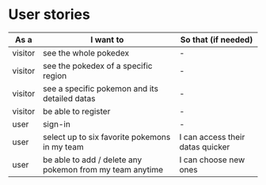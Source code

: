 # User stories

| As a    | I want to                                                | So that (if needed)              |
| ------- | -------------------------------------------------------- | -------------------------------- |
| visitor | see the whole pokedex                                    | -                                |
| visitor | see the pokedex of a specific region                     | -                                |
| visitor | see a specific pokemon and its detailed datas            | -                                |
| visitor | be able to register                                      | -                                |
| user    | sign-in                                                  | -                                |
| user    | select up to six favorite pokemons in my team            | I can access their datas quicker |
| user    | be able to add / delete any pokemon from my team anytime | I can choose new ones            |
